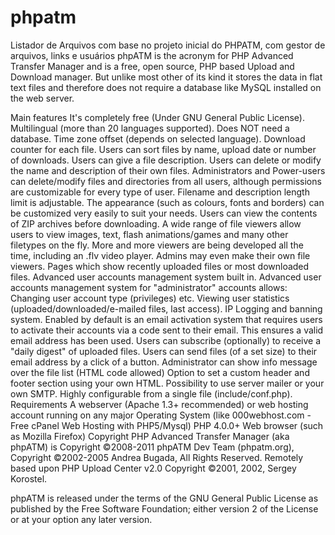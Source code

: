 # phpatm
Listador de Arquivos com base no projeto inicial do PHPATM, com gestor de arquivos, links e usuários
phpATM is the acronym for PHP Advanced Transfer Manager and is a free, open source, PHP based Upload and Download manager. But unlike most other of its kind it stores the data in flat text files and therefore does not require a database like MySQL installed on the web server.

Main features
It's completely free (Under GNU General Public License).
Multilingual (more than 20 languages supported).
Does NOT need a database.
Time zone offset (depends on selected language).
Download counter for each file.
Users can sort files by name, upload date or number of downloads.
Users can give a file description.
Users can delete or modify the name and description of their own files.
Administrators and Power-users can delete/modify files and directories from all users, although permissions are customizable for every type of user.
Filename and description length limit is adjustable.
The appearance (such as colours, fonts and borders) can be customized very easily to suit your needs.
Users can view the contents of ZIP archives before downloading.
A wide range of file viewers allow users to view images, text, flash animations/games and many other filetypes on the fly. More and more viewers are being developed all the time, including an .flv video player. Admins may even make their own file viewers.
Pages which show recently uploaded files or most downloaded files.
Advanced user accounts management system built in.
Advanced user accounts management system for "administrator" accounts allows:
Changing user account type (privileges) etc.
Viewing user statistics (uploaded/downloaded/e-mailed files, last access).
IP Logging and banning system.
Enabled by default is an email activation system that requires users to activate their accounts via a code sent to their email. This ensures a valid email address has been used.
Users can subscribe (optionally) to receive a "daily digest" of uploaded files.
Users can send files (of a set size) to their email address by a click of a button.
Administrator can show info message over the file list (HTML code allowed)
Option to set a custom header and footer section using your own HTML.
Possibility to use server mailer or your own SMTP.
Highly configurable from a single file (include/conf.php).
Requirements
A webserver (Apache 1.3+ recommended) or web hosting account running on any major Operating System (like 000webhost.com - Free cPanel Web Hosting with PHP5/Mysql)
PHP 4.0.0+
Web browser (such as Mozilla Firefox)
Copyright
PHP Advanced Transfer Manager (aka phpATM) is Copyright ©2008-2011 phpATM Dev Team (phpatm.org), Copyright ©2002-2005 Andrea Bugada, All Rights Reserved. Remotely based upon PHP Upload Center v2.0 Copyright ©2001, 2002, Sergey Korostel.

phpATM is released under the terms of the GNU General Public License as published by the Free Software Foundation; either version 2 of the License or at your option any later version.
